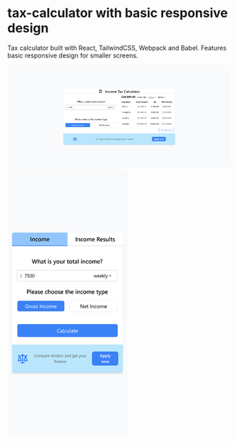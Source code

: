 # tax-calculator with basic responsive design

Tax calculator built with React, TailwindCSS, Webpack and Babel. Features basic responsive design for smaller screens.

![Desktop](desktop.png)
![Mobile](mobile.png)

